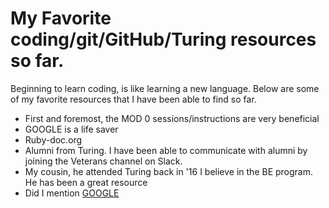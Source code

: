 # My Favorite coding/git/GitHub/Turing resources so far.

Beginning to learn coding, is like learning a new language. Below are some of my favorite resources that I have been able to find so far.

   * First and foremost, the MOD 0 sessions/instructions are very beneficial
   * GOOGLE is a life saver
   * Ruby-doc.org
   * Alumni from Turing. I have been able to communicate with alumni by joining the Veterans channel on Slack.
   * My cousin, he attended Turing back in '16 I believe in the BE program. He has been a great resource
   * Did I mention [GOOGLE](https://www.google.com/)
